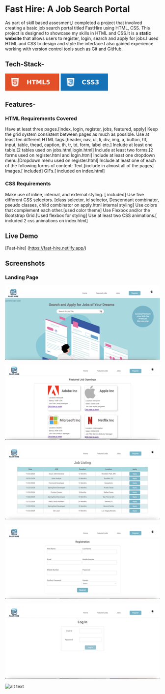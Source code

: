 # Fast Hire: A Job Search Portal

As part of skill based assesment,I completed a project that involved creating a basic job search portal titled FastHire using HTML, CSS. This project is designed to showcase my skills in HTML and CSS.It is a **static website** that allows users to register, login, search and apply for jobs.I used HTML and CSS to design and style the interface.I also gained experience working with version control tools such as Git and GitHub.

## Tech-Stack-

![alt text](/images/html.svg) ![alt text](/images/css.svg)

## Features-

### HTML Requirements Covered

Have at least three pages.[index, login, register, jobs, featured, apply]
Keep the grid system consistent between pages as much as possible.
Use at least ten different HTML tags.[header, nav, ul, li, div, img, a, button, h1, input, table, thead, caption, th, tr, td, form, label etc.]
Include at least one table.[2 tables used on jobs.html,login.html]
Include at least two forms.[2 forms used on register.html and login.html]
Include at least one dropdown menu.[Dropdown menu used on register.html]
Include at least one of each of the following forms of content:
Text.[include in almost all of the pages]
Images.[ included]
GIFs.[ included on index.html]

### CSS Requirements

Make use of inline, internal, and external styling. [ included]
Use five different CSS selectors. [class selector, id selector, Descendant combinator, pseudo classes, child combinator on apply.html internal styling]
Use colors that complement each other.[used color theme]
Use Flexbox and/or the Bootstrap Grid.[Used flexbox for styling]
Use at least two CSS animations.[ included 2 css animations on index.html]

## Live Demo

[Fast-hire] (https://fast-hire.netlify.app/)

## Screenshots

### Landing Page

![alt text](index.png)

![alt text](featuredJobs.png)

![alt text](jobs.png)

![alt text](register.png)

![alt text](login.png)

![alt text](image.png)

